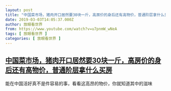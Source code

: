```yaml
---
layout: post
title: "中国菜市场，猪肉开口居然要30块一斤，高房价的身后还有高物价，普通阶层拿什么买房"
date: 2019-03-03T14:05:37.000Z
author: 放眼看世界
from: https://www.youtube.com/watch?v=u7pnmW_wNeA
tags: [ 放眼看世界 ]
categories: [ 放眼看世界 ]
---
```

<!--1551621937000-->
[中国菜市场，猪肉开口居然要30块一斤，高房价的身后还有高物价，普通阶层拿什么买房](https://www.youtube.com/watch?v=u7pnmW_wNeA)
------

<div>
能在中国活好真不是件容易的事，看看这高昂的物价，你就知道其中的滋味
</div>
